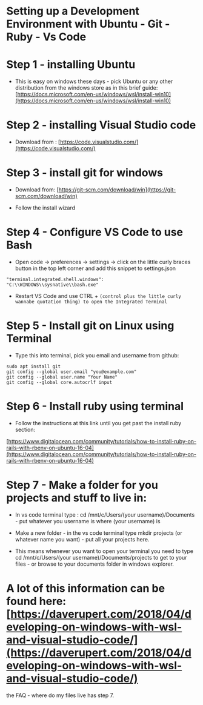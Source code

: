 Setting up a Development Environment with Ubuntu - Git - Ruby - Vs Code
=============

Step 1 - installing Ubuntu
===============

* This is easy on windows these days - pick Ubuntu or any other distribution from the windows store as in this brief guide:
[https://docs.microsoft.com/en-us/windows/wsl/install-win10](https://docs.microsoft.com/en-us/windows/wsl/install-win10)

Step 2 - installing Visual Studio code
=================

* Download from : [https://code.visualstudio.com/](https://code.visualstudio.com/)

Step 3 - install git for windows
===============

* Download from: [https://git-scm.com/download/win](https://git-scm.com/download/win)

* Follow the install wizard

Step 4 - Configure VS Code to use Bash
================

* Open code -> preferences -> settings -> click on the little curly braces button in the top left corner and add this snippet to settings.json

```
"terminal.integrated.shell.windows": "C:\\WINDOWS\\sysnative\\bash.exe"
```

* Restart VS Code and use CTRL + ` (control plus the little curly wannabe quotation thing) to open the Integrated Terminal `

Step 5 - Install git on Linux using Terminal
=============

* Type this into terminal, pick you email and username from github:

```
sudo apt install git
git config --global user.email "you@example.com"
git config --global user.name "Your Name"
git config --global core.autocrlf input
```

Step 6 - Install ruby using terminal
==============

* Follow the instructions at this link until you get past the install ruby section:

[https://www.digitalocean.com/community/tutorials/how-to-install-ruby-on-rails-with-rbenv-on-ubuntu-16-04](https://www.digitalocean.com/community/tutorials/how-to-install-ruby-on-rails-with-rbenv-on-ubuntu-16-04)

Step 7 - Make a folder for you projects and stuff to live in:
==========

* In vs code terminal type : cd /mnt/c/Users/(your username)/Documents - put whatever you username is where (your username) is

* Make a new folder - in the vs code terminal type mkdir projects (or whatever name you want) - put all your projects here.

* This means whenever you want to open your terminal you need to type cd /mnt/c/Users/(your username)/Documents/projects to get to your files - or browse to your documents folder in windows explorer.

A lot of this information can be found here:
[https://daverupert.com/2018/04/developing-on-windows-with-wsl-and-visual-studio-code/](https://daverupert.com/2018/04/developing-on-windows-with-wsl-and-visual-studio-code/)
============

the FAQ - where do my files live has step 7.
